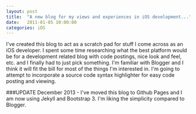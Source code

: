 ```yaml
---
layout: post
title:  "A new blog for my views and experiences in iOS development..."
date:   2011-01-05 10:00:00
categories: iOS
---
```


I've created this blog to act as a scratch pad for stuff I come across as an iOS developer. I spent some time researching what the best platform would be for a development related blog with code postings, nice look and feel, etc. and I finally had to just pick something. I'm familiar with Blogger and I think it will fit the bill for most of the things I'm interested in. I'm going to attempt to incorporate a source code syntax highlighter for easy code posting and viewing.

###UPDATE 
December 2013 - I've moved this blog to Github Pages and I am now using Jekyll and Bootstrap 3.  I'm liking the simplicity compared to Blogger.